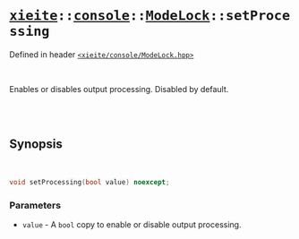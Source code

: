 # [`xieite`](../../../README.md)`::`[`console`](../../../docs/console.md)`::`[`ModeLock`](../../../docs/console/ModeLock.md)`::setProcessing`
Defined in header [`<xieite/console/ModeLock.hpp>`](../../../include/xieite/console/ModeLock.hpp)

<br/>

Enables or disables output processing. Disabled by default.

<br/><br/>

## Synopsis

<br/>

```cpp
void setProcessing(bool value) noexcept;
```
### Parameters
- `value` - A `bool` copy to enable or disable output processing.
